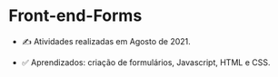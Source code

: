 # Front-end-Forms

- ✍ Atividades realizadas em Agosto de 2021.

- ✅ Aprendizados: criação de formulários, Javascript, HTML e CSS.
